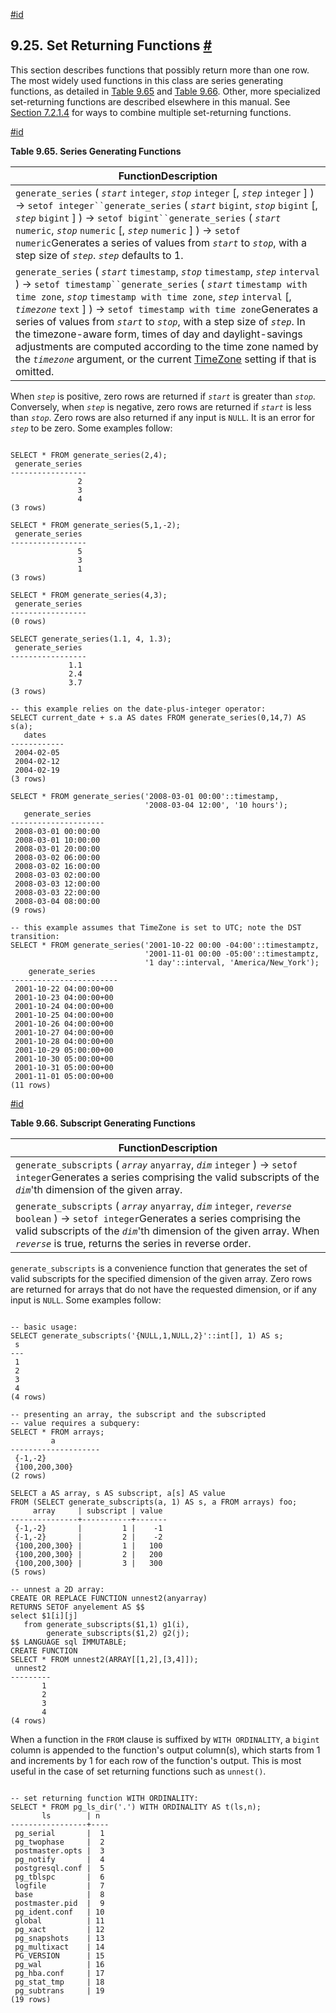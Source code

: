 [#id](#FUNCTIONS-SRF)

## 9.25. Set Returning Functions [#](#FUNCTIONS-SRF)



This section describes functions that possibly return more than one row. The most widely used functions in this class are series generating functions, as detailed in [Table 9.65](functions-srf#FUNCTIONS-SRF-SERIES) and [Table 9.66](functions-srf#FUNCTIONS-SRF-SUBSCRIPTS). Other, more specialized set-returning functions are described elsewhere in this manual. See [Section 7.2.1.4](queries-table-expressions#QUERIES-TABLEFUNCTIONS) for ways to combine multiple set-returning functions.

[#id](#FUNCTIONS-SRF-SERIES)

**Table 9.65. Series Generating Functions**

| FunctionDescription                                                                                                                                                                                                                                                                                                                                                                                                                                                                                                                                                                                                                    |
| -------------------------------------------------------------------------------------------------------------------------------------------------------------------------------------------------------------------------------------------------------------------------------------------------------------------------------------------------------------------------------------------------------------------------------------------------------------------------------------------------------------------------------------------------------------------------------------------------------------------------------------- |
| `generate_series` ( *`start`* `integer`, *`stop`* `integer` \[, *`step`* `integer` ] ) → `setof integer``generate_series` ( *`start`* `bigint`, *`stop`* `bigint` \[, *`step`* `bigint` ] ) → `setof bigint``generate_series` ( *`start`* `numeric`, *`stop`* `numeric` \[, *`step`* `numeric` ] ) → `setof numeric`Generates a series of values from *`start`* to *`stop`*, with a step size of *`step`*. *`step`* defaults to 1.                                                                                                                                                                                                 |
| `generate_series` ( *`start`* `timestamp`, *`stop`* `timestamp`, *`step`* `interval` ) → `setof timestamp``generate_series` ( *`start`* `timestamp with time zone`, *`stop`* `timestamp with time zone`, *`step`* `interval` \[, *`timezone`* `text` ] ) → `setof timestamp with time zone`Generates a series of values from *`start`* to *`stop`*, with a step size of *`step`*. In the timezone-aware form, times of day and daylight-savings adjustments are computed according to the time zone named by the *`timezone`* argument, or the current [TimeZone](runtime-config-client#GUC-TIMEZONE) setting if that is omitted. |


When *`step`* is positive, zero rows are returned if *`start`* is greater than *`stop`*. Conversely, when *`step`* is negative, zero rows are returned if *`start`* is less than *`stop`*. Zero rows are also returned if any input is `NULL`. It is an error for *`step`* to be zero. Some examples follow:

```

SELECT * FROM generate_series(2,4);
 generate_series
-----------------
               2
               3
               4
(3 rows)

SELECT * FROM generate_series(5,1,-2);
 generate_series
-----------------
               5
               3
               1
(3 rows)

SELECT * FROM generate_series(4,3);
 generate_series
-----------------
(0 rows)

SELECT generate_series(1.1, 4, 1.3);
 generate_series
-----------------
             1.1
             2.4
             3.7
(3 rows)

-- this example relies on the date-plus-integer operator:
SELECT current_date + s.a AS dates FROM generate_series(0,14,7) AS s(a);
   dates
------------
 2004-02-05
 2004-02-12
 2004-02-19
(3 rows)

SELECT * FROM generate_series('2008-03-01 00:00'::timestamp,
                              '2008-03-04 12:00', '10 hours');
   generate_series
---------------------
 2008-03-01 00:00:00
 2008-03-01 10:00:00
 2008-03-01 20:00:00
 2008-03-02 06:00:00
 2008-03-02 16:00:00
 2008-03-03 02:00:00
 2008-03-03 12:00:00
 2008-03-03 22:00:00
 2008-03-04 08:00:00
(9 rows)

-- this example assumes that TimeZone is set to UTC; note the DST transition:
SELECT * FROM generate_series('2001-10-22 00:00 -04:00'::timestamptz,
                              '2001-11-01 00:00 -05:00'::timestamptz,
                              '1 day'::interval, 'America/New_York');
    generate_series
------------------------
 2001-10-22 04:00:00+00
 2001-10-23 04:00:00+00
 2001-10-24 04:00:00+00
 2001-10-25 04:00:00+00
 2001-10-26 04:00:00+00
 2001-10-27 04:00:00+00
 2001-10-28 04:00:00+00
 2001-10-29 05:00:00+00
 2001-10-30 05:00:00+00
 2001-10-31 05:00:00+00
 2001-11-01 05:00:00+00
(11 rows)
```

[#id](#FUNCTIONS-SRF-SUBSCRIPTS)

**Table 9.66. Subscript Generating Functions**

| FunctionDescription                                                                                                                                                                                                                                                         |
| --------------------------------------------------------------------------------------------------------------------------------------------------------------------------------------------------------------------------------------------------------------------------- |
| `generate_subscripts` ( *`array`* `anyarray`, *`dim`* `integer` ) → `setof integer`Generates a series comprising the valid subscripts of the *`dim`*'th dimension of the given array.                                                                                   |
| `generate_subscripts` ( *`array`* `anyarray`, *`dim`* `integer`, *`reverse`* `boolean` ) → `setof integer`Generates a series comprising the valid subscripts of the *`dim`*'th dimension of the given array. When *`reverse`* is true, returns the series in reverse order. |


`generate_subscripts` is a convenience function that generates the set of valid subscripts for the specified dimension of the given array. Zero rows are returned for arrays that do not have the requested dimension, or if any input is `NULL`. Some examples follow:

```

-- basic usage:
SELECT generate_subscripts('{NULL,1,NULL,2}'::int[], 1) AS s;
 s
---
 1
 2
 3
 4
(4 rows)

-- presenting an array, the subscript and the subscripted
-- value requires a subquery:
SELECT * FROM arrays;
         a
--------------------
 {-1,-2}
 {100,200,300}
(2 rows)

SELECT a AS array, s AS subscript, a[s] AS value
FROM (SELECT generate_subscripts(a, 1) AS s, a FROM arrays) foo;
     array     | subscript | value
---------------+-----------+-------
 {-1,-2}       |         1 |    -1
 {-1,-2}       |         2 |    -2
 {100,200,300} |         1 |   100
 {100,200,300} |         2 |   200
 {100,200,300} |         3 |   300
(5 rows)

-- unnest a 2D array:
CREATE OR REPLACE FUNCTION unnest2(anyarray)
RETURNS SETOF anyelement AS $$
select $1[i][j]
   from generate_subscripts($1,1) g1(i),
        generate_subscripts($1,2) g2(j);
$$ LANGUAGE sql IMMUTABLE;
CREATE FUNCTION
SELECT * FROM unnest2(ARRAY[[1,2],[3,4]]);
 unnest2
---------
       1
       2
       3
       4
(4 rows)
```



When a function in the `FROM` clause is suffixed by `WITH ORDINALITY`, a `bigint` column is appended to the function's output column(s), which starts from 1 and increments by 1 for each row of the function's output. This is most useful in the case of set returning functions such as `unnest()`.

```

-- set returning function WITH ORDINALITY:
SELECT * FROM pg_ls_dir('.') WITH ORDINALITY AS t(ls,n);
       ls        | n
-----------------+----
 pg_serial       |  1
 pg_twophase     |  2
 postmaster.opts |  3
 pg_notify       |  4
 postgresql.conf |  5
 pg_tblspc       |  6
 logfile         |  7
 base            |  8
 postmaster.pid  |  9
 pg_ident.conf   | 10
 global          | 11
 pg_xact         | 12
 pg_snapshots    | 13
 pg_multixact    | 14
 PG_VERSION      | 15
 pg_wal          | 16
 pg_hba.conf     | 17
 pg_stat_tmp     | 18
 pg_subtrans     | 19
(19 rows)
```